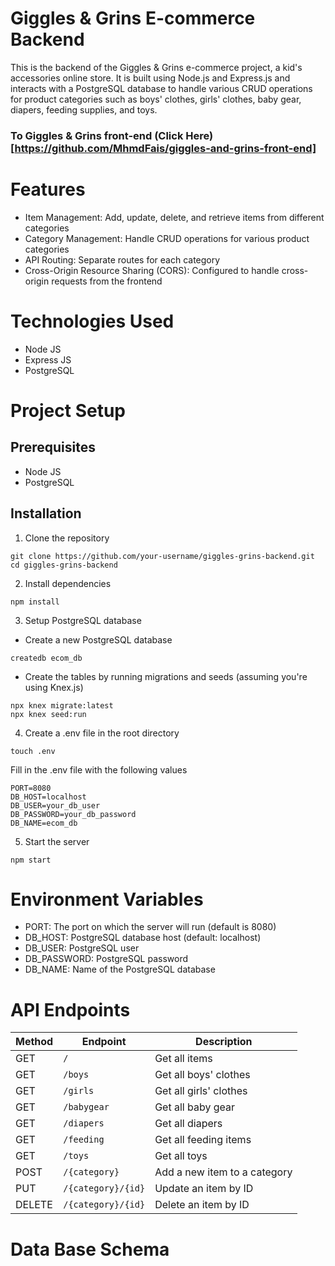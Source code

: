 # Giggles & Grins E-commerce Backend

This is the backend of the Giggles & Grins e-commerce project, a kid's accessories online store. It is built using Node.js and Express.js and interacts with a PostgreSQL database to handle various CRUD operations for product categories such as boys' clothes, girls' clothes, baby gear, diapers, feeding supplies, and toys.

### To Giggles & Grins front-end (Click Here)[https://github.com/MhmdFais/giggles-and-grins-front-end]

# Features

- Item Management: Add, update, delete, and retrieve items from different categories
- Category Management: Handle CRUD operations for various product categories
- API Routing: Separate routes for each category
- Cross-Origin Resource Sharing (CORS): Configured to handle cross-origin requests from the frontend


# Technologies Used

- Node JS
- Express JS
- PostgreSQL

# Project Setup

## Prerequisites

- Node JS
- PostgreSQL 

## Installation

1. Clone the repository

```
git clone https://github.com/your-username/giggles-grins-backend.git
cd giggles-grins-backend
```

2. Install dependencies

```
npm install
```

3. Setup PostgreSQL database

- Create a new PostgreSQL database

```
createdb ecom_db
```

- Create the tables by running migrations and seeds (assuming you're using Knex.js)

```
npx knex migrate:latest
npx knex seed:run
```

4. Create a .env file in the root directory

```
touch .env
```

Fill in the .env file with the following values

```
PORT=8080
DB_HOST=localhost
DB_USER=your_db_user
DB_PASSWORD=your_db_password
DB_NAME=ecom_db
```

5. Start the server

```
npm start
```

# Environment Variables

- PORT: The port on which the server will run (default is 8080)
- DB_HOST: PostgreSQL database host (default: localhost)
- DB_USER: PostgreSQL user
- DB_PASSWORD: PostgreSQL password
- DB_NAME: Name of the PostgreSQL database

# API Endpoints

| Method  | Endpoint                | Description                   |
|---------|-------------------------|-------------------------------|
| GET     | `/`                     | Get all items                 |
| GET     | `/boys`                 | Get all boys' clothes          |
| GET     | `/girls`                | Get all girls' clothes         |
| GET     | `/babygear`             | Get all baby gear              |
| GET     | `/diapers`              | Get all diapers                |
| GET     | `/feeding`              | Get all feeding items          |
| GET     | `/toys`                 | Get all toys                  |
| POST    | `/{category}`           | Add a new item to a category  |
| PUT     | `/{category}/{id}`      | Update an item by ID          |
| DELETE  | `/{category}/{id}`      | Delete an item by ID          |

# Data Base Schema




